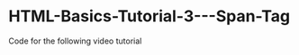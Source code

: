HTML-Basics-Tutorial-3---Span-Tag
=================================

Code for the following video tutorial
